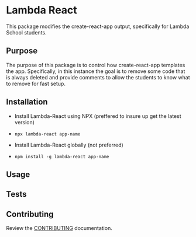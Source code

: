 # Lambda React

This package modifies the create-react-app output, specifically for Lambda School students.

## Purpose

The purpose of this package is to control how create-react-app templates the app. Specifically, in this instance the goal is to remove some code that is always deleted and provide comments to allow the students to know what to remove for fast setup.

## Installation

- Install Lambda-React using NPX (preffered to insure up get the latest version)
- `npx lambda-react app-name`

- Install Lambda-React globally (not preferred)
- `npm install -g lambda-react app-name`

## Usage

## Tests

## Contributing

Review the [CONTRIBUTING](https://github.com/mrzacsmith/mzs-lambda-react/blob/master/CONTRIBUTING.md) documentation.
